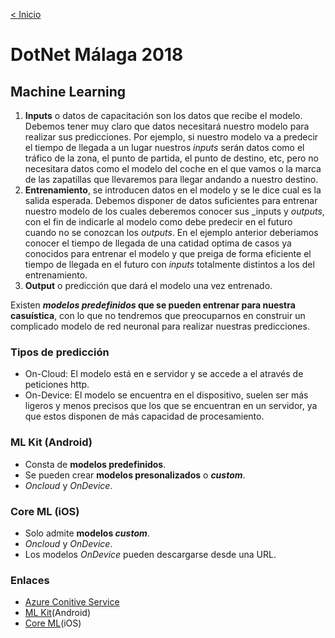 [< Inicio](./README.md)
# DotNet Málaga 2018
## Machine Learning
1. **Inputs** o datos de capacitación son los datos que recibe el modelo. Debemos tener muy claro que datos necesitará nuestro modelo para realizar sus predicciones. Por ejemplo, si nuestro modelo va a predecir el tiempo de llegada a un lugar nuestros _inputs_ serán datos como el tráfico de la zona, el punto de partida, el punto de destino, etc, pero no necesitara datos como el modelo del coche en el que vamos o la marca de las zapatillas que llevaremos para llegar andando a nuestro destino.
2. **Entrenamiento**, se introducen datos en el modelo y se le dice cual es la salida esperada. Debemos disponer de datos suficientes para entrenar nuestro modelo de los cuales deberemos conocer sus _inputs y _outputs_, con el fin de indicarle al modelo como debe predecir en el futuro cuando no se conozcan los _outputs_. En el ejemplo anterior deberiamos conocer el tiempo de llegada de una catidad optima de casos ya conocidos para entrenar el modelo y que preiga de forma eficiente el tiempo de llegada en el futuro con _inputs_ totalmente distintos a los del entrenamiento.
3. **Output** o predicción que dará el modelo una vez entrenado.

Existen **_modelos predefinidos_ que se pueden entrenar para nuestra casuística**, con lo que no tendremos que preocuparnos en construir un complicado modelo de red neuronal para realizar nuestras predicciones.

### Tipos de predicción
+ On-Cloud: El modelo está en e servidor y se accede a el através de peticiones http.
+ On-Device: El modelo se encuentra en el dispositivo, suelen ser más ligeros y menos precisos que los que se encuentran en un servidor, ya que estos disponen de más capacidad de procesamiento.

### ML Kit (Android)
+ Consta de **modelos predefinidos**.
+ Se pueden crear **modelos presonalizados** o **_custom_**.
+ _Oncloud_ y _OnDevice_.

### Core ML (iOS)
+ Solo admite **modelos _custom_**.
+ _Oncloud_ y _OnDevice_.
+ Los modelos _OnDevice_ pueden descargarse desde una URL.

### Enlaces
+ [Azure Conitive Service](https://customvision.ai/)
+ [ML Kit](https://developers.google.com/ml-kit/)(Android)
+ [Core ML](https://developer.apple.com/documentation/coreml)(iOS)
